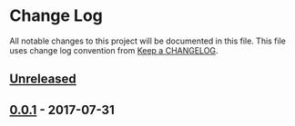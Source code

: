 # Change Log
All notable changes to this project will be documented in this file.
This file uses change log convention from [Keep a CHANGELOG](http://keepachangelog.com).

## [Unreleased]

## [0.0.1] - 2017-07-31

[Unreleased]: https://github.com/labpositiva/ansible-role-nginx/compare/0.0.1...HEAD
[0.0.1]: https://github.com/labpositiva/ansible-role-nginx/compare/0.0.0...0.0.1

[CHANGELOG.md]: CHANGELOG.md
[CONTRIBUTING.md]: CONTRIBUTING.md
[LICENCE]: LICENCE
[README.md]: README.md
